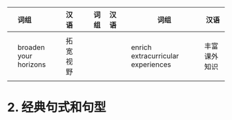 |     | 词组                    | 汉语   |     | 词组  | 汉语  |     | 词组                                 | 汉语     |
| --- | :-------------------- | :--- | :-- | --- | --- | --- | ---------------------------------- | ------ |
|     |                       |      |     |     |     |     |                                    |        |
|     | broaden your horizons | 拓宽视野 |     |     |     |     | enrich extracurricular experiences | 丰富课外知识 |
|     |                       |      |     |     |     |     |                                    |        |

# 2. 经典句式和句型
